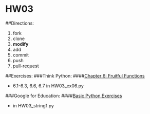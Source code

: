 # HW03

##Directions:

1. fork
1. clone
1. **modify**
1. add
1. commit
1. push
1. pull-request

##Exercises:
###Think Python:
####[Chapter 6: Fruitful Functions][ch6]
+ 6.1-6.3, 6.6, 6.7 in HW03_ex06.py

###Google for Education:
####[Basic Python Exercises][Google:BPE]
+ in HW03_string1.py


<!-- Links -->

[ch6]: http://www.greenteapress.com/thinkpython/html/thinkpython007.html
[Google:BPE]: https://developers.google.com/edu/python/exercises/basic